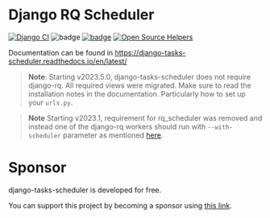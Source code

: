 Django RQ Scheduler
===================
[![Django CI](https://github.com/dsoftwareinc/django-tasks-scheduler/actions/workflows/test.yml/badge.svg)](https://github.com/dsoftwareinc/django-tasks-scheduler/actions/workflows/test.yml)
![badge](https://img.shields.io/endpoint?url=https://gist.githubusercontent.com/cunla/b756396efb895f0e34558c980f1ca0c7/raw/django-tasks-scheduler-4.json)
[![badge](https://img.shields.io/pypi/dm/django-tasks-scheduler)](https://pypi.org/project/django-tasks-scheduler/)
[![Open Source Helpers](https://www.codetriage.com/dsoftwareinc/django-tasks-scheduler/badges/users.svg)](https://www.codetriage.com/dsoftwareinc/django-tasks-scheduler)

Documentation can be found in https://django-tasks-scheduler.readthedocs.io/en/latest/

> **Note**: Starting v2023.5.0, django-tasks-scheduler does not require django-rq.
> All required views were migrated. Make sure to read the installation notes in the documentation.
> Particularly how to set up your `urls.py`.

> **Note** Starting v2023.1, requirement for rq_scheduler was removed and instead
> one of the django-rq workers should run with `--with-scheduler` parameter
> as mentioned [here](https://github.com/rq/django-rq#support-for-scheduled-jobs).


# Sponsor

django-tasks-scheduler is developed for free.

You can support this project by becoming a sponsor using [this link](https://github.com/sponsors/cunla).


